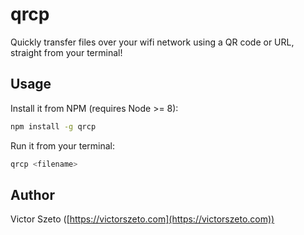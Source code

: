 # qrcp

Quickly transfer files over your wifi network using a QR code or URL, straight from your terminal!

## Usage

Install it from NPM (requires Node >= 8):

```bash
npm install -g qrcp
```

Run it from your terminal:

```bash
qrcp <filename>
```

## Author

Victor Szeto ([https://victorszeto.com](https://victorszeto.com))
